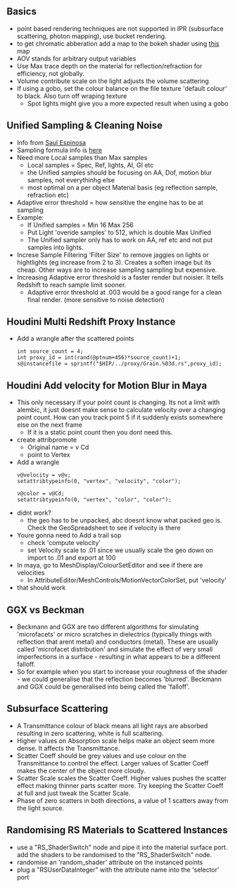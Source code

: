 ## Basics
- point based rendering techniques are not supported in IPR (subsurface scattering, photon mapping), use bucket rendering.
- to get chromatic abberation add a map to the bokeh shader using [this](https://docs.redshift3d.com/display/RSDOCS/Bokeh?product=maya#Bokeh-UseBokehImage/ImageNormalization) map
- AOV stands for arbitrary output variables
- Use Max trace depth on the material for reflection/refraction for efficiency, not globally.
- Volume contribute scale on the light adjusts the volume scattering
- If using a gobo, set the colour balance on the file texture 'default colour' to black. Also turn off wraping texture
  - Spot lights might give you a more expected result when using a gobo

## Unified Sampling & Cleaning Noise
- Info from [Saul Espinosa](https://www.youtube.com/watch?v=25YZ--F1aAQ&t=1s)
- Sampling formula info is [here](https://imgur.com/zqL9BBM)
- Need more Local samples than Max samples
  - Local samples = Spec, Ref, lights, AI, GI etc
  - the Unified samples should be focusing on AA, Dof, motion blur samples, not everythinhg else
  - most optimal on a per object Material basis (eg reflection sample, refraction etc)
- Adaptive error threshold = how sensitive the engine has to be at sampling
- Example:
  - If Unified samples = Min 16 Max 256
  - Put Light 'overide samples' to 512, which is double Max Unified
  - The Unified sampler only has to work on AA, ref etc and not put samples into lights.
- Increse Sample Filtering 'Filter Size' to remove jaggies on lights or hightlights (eg increase from 2 to 3). Creates a soften image but its cheap. Other ways are to increase sampling sampling but expensive.
- Increasing Adaptive error threshold is a faster render but noisier. It tells Redshift to reach sample limit sooner.
  - Adaptive error threshold at .003 would be a good range for a clean final render. (more sensitive to noise detection)
## Houdini Multi Redshift Proxy Instance
- Add a wrangle after the scattered points
  ```
  int source_count = 4;
  int proxy_id = int(rand(@ptnum+456)*source_count)+1;
  s@instancefile = sprintf("$HIP/../proxy/Grain.%03d.rs",proxy_id);
  ```
## Houdini Add velocity for Motion Blur in Maya
- This only necessary if your point count is changing. Its not a limit with alembic, it just doesnt make sense to calculate velocity over a changing point count. How can you track point 5 if it suddenly exists somewhere else on the next frame
  - If it is a static point count then you dont need this.
- create attribpromote
  - Original name = v Cd
  - point to Vertex
- Add a wrangle
  ```
  v@velocity = v@v;
  setattribtypeinfo(0, "vertex", "velocity", "color");

  v@color = v@Cd;
  setattribtypeinfo(0, "vertex", "color", "color");
  ```
- didnt work?
  - the geo has to be unpacked, abc doesnt know what packed geo is. Check the GeoSpreadsheet to see if velocity is there 
- Youre gonna need to Add a trail sop
  - check  'compute velocity'
  - set Velocity scale to .01 since we usually scale the geo down on import to .01 and export at 100
- In maya, go to MeshDisplay/ColourSetEditor and see if there are velocities
  - In AttributeEditor/MeshControls/MotionVectorColorSet, put 'velocity'
- that should work
## GGX vs Beckman
- Beckmann and GGX are two different algorithms for simulating 'microfacets' or micro scratches in dielectrics (typically things with reflection that arent metal) and conductors (metal). These are usually called 'microfacet distribution' and simulate the effect of very small imperfections in a surface - resulting in what appears to be a different falloff.
- So for example when you start to increase your roughness of the shader - we could generalise that the reflection becomes 'blurred'. Beckmann and GGX could be generalised into being called the 'falloff'.
## Subsurface Scattering
- A Transmittance colour of black means all light rays are absorbed resulting in zero scattering, white is full scattering.
- Higher values on Absorption scale helps make an object seem more dense. It affects the Transmittance. 
- Scatter Coeff should be grey values and use colour on the Transmittance to control the effect. Larger values of Scatter Coeff makes the center of the object more cloudy.
- Scatter Scale scales the Scatter Coeff. Higher values pushes the scatter effect making thinner parts scatter more. Try keeping the Scatter Coeff at full and just tweak the Scatter Scale.
- Phase of zero scatters in both directions, a value of 1 scatters away from the light source. 
## Randomising RS Materials to Scattered Instances
- use a "RS_ShaderSwitch" node and pipe it into the material surface port. add the shaders to be randomised to the "RS_ShaderSwitch" node.
- randomise an 'random_shader' attribute on the instanced points
- plug a "RSUserDataInteger" with the attribute name into the 'selector' port
